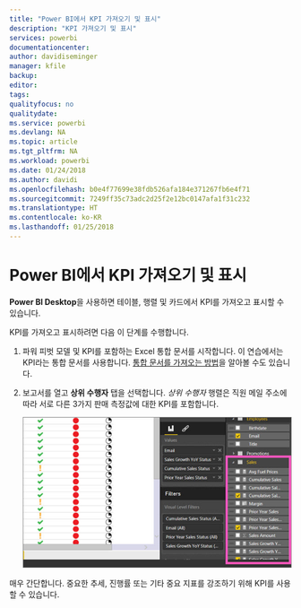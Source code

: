 ```yaml
---
title: "Power BI에서 KPI 가져오기 및 표시"
description: "KPI 가져오기 및 표시"
services: powerbi
documentationcenter: 
author: davidiseminger
manager: kfile
backup: 
editor: 
tags: 
qualityfocus: no
qualitydate: 
ms.service: powerbi
ms.devlang: NA
ms.topic: article
ms.tgt_pltfrm: NA
ms.workload: powerbi
ms.date: 01/24/2018
ms.author: davidi
ms.openlocfilehash: b0e4f77699e38fdb526afa184e371267fb6e4f71
ms.sourcegitcommit: 7249ff35c73adc2d25f2e12bc0147afa1f31c232
ms.translationtype: HT
ms.contentlocale: ko-KR
ms.lasthandoff: 01/25/2018
---
```

# <a name="import-and-display-kpis-in-power-bi"></a>Power BI에서 KPI 가져오기 및 표시
**Power BI Desktop**을 사용하면 테이블, 행렬 및 카드에서 KPI를 가져오고 표시할 수 있습니다.

KPI를 가져오고 표시하려면 다음 이 단계를 수행합니다.

1. 파워 피벗 모델 및 KPI를 포함하는 Excel 통합 문서를 시작합니다. 이 연습에서는 KPI라는 통합 문서를 사용합니다. [통합 문서를 가져오는 방법](desktop-import-excel-workbooks.md)을 알아볼 수도 있습니다.  
2. 보고서를 열고 **상위 수행자** 탭을 선택합니다.  *상위 수행자* 행렬은 직원 메일 주소에 따라 서로 다른 3가지 판매 측정값에 대한 KPI를 포함합니다.  
   
    ![](media/desktop-import-and-display-kpis/desktoppreviewfeatureon.jpg)

매우 간단합니다. 중요한 추세, 진행률 또는 기타 중요 지표를 강조하기 위해 KPI를 사용할 수 있습니다.


